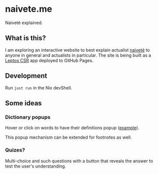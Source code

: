# naivete.me

Naiveté explained.

## What is this?

I am exploring an interactive website to best explain actualist [naiveté](https://srid.ca/naivet%C3%A9) to anyone in general and actualists in particular. The site is being built as a [Leptos CSR](https://book.leptos.dev/view/index.html) app deployed to GitHub Pages.

## Development

Run `just run` in the Nix devShell.

## Some ideas

### Dictionary popups

Hover or click on words to have their definitions popup ([example](https://github.com/dominiclet/obsidian-note-definitions#obsidian-note-definitions)).

This popup mechanism can be extended for footnotes as well.

### Quizes?

Multi-choice and such questions with a button that reveals the answer to test the user's understanding.
